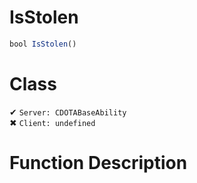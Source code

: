 # IsStolen
```js	
bool IsStolen()
```
# Class
✔ `Server: CDOTABaseAbility`  
✖ `Client: undefined`  

# Function Description

